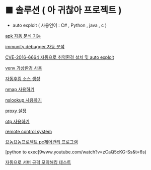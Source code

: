 
# ■ 솔루션 ( 아 귀찮아 프로젝트 )

- auto exploit ( 사용언어 : C# , Python , java , c   )
   
[apk 자동 분석 기능](www.youtube.com/watch?v=mz41Nte44hg)
   
[immunity debugger  자동 분석](www.youtube.com/watch?v=U5KbpdWpPBo)
   
[CVE-2016-6664 자동으로 취약환경 설치 및 auto exploit](www.youtube.com/watch?v=_cfbhWoblzg&t=13s)
  
[venv 가상환경 사용](www.youtube.com/watch?v=iBxtanjTe7E)
   
[자동후킹 소스 생성](www.youtube.com/watch?v=OjNaF6K5yMs&t=92s)
  
[nmap 사용하기](www.youtube.com/watch?v=Rv6KT9iGFxM)

[nslookup  사용하기](www.youtube.com/watch?v=LIEzFMytyWk)
 
[proxy 설정](www.youtube.com/watch?v=Uffsz7ZqIIc)
 
[otp 사용하기](www.youtube.com/watch?v=JuXjl8MpUcc)

[remote control system](www.youtube.com/watch?v=nfZFIsWQq-0&t=164s)
 
[요놈요놈프로젝트 pc제어관리 프로그램](www.youtube.com/watch?v=WZvlgk4DBmw&t=3s)

[python to exec]9www.youtube.com/watch?v=zCaQ5cKG-Ss&t=6s)
 
[자동으로 서버 공격 모의해킹 테스트](www.youtube.com/watch?v=QtLPxY8ulsQ&t=4s)
